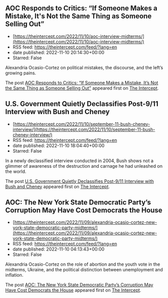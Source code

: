 ## AOC Responds to Critics: “If Someone Makes a Mistake, It's Not the Same Thing as Someone Selling Out”
 - [https://theintercept.com/2022/11/10/aoc-interview-midterms/](https://theintercept.com/2022/11/10/aoc-interview-midterms/)
 - RSS feed: https://theintercept.com/feed/?lang=en
 - date published: 2022-11-10 20:14:30+00:00
 - Starred: False

<p>Alexandria Ocasio-Cortez on political mistakes, the discourse, and the left’s growing pains.</p>
<p>The post <a href="https://theintercept.com/2022/11/10/aoc-interview-midterms/" rel="nofollow">AOC Responds to Critics: “If Someone Makes a Mistake, It&#8217;s Not the Same Thing as Someone Selling Out”</a> appeared first on <a href="https://theintercept.com" rel="nofollow">The Intercept</a>.</p>

## U.S. Government Quietly Declassifies Post-9/11 Interview with Bush and Cheney
 - [https://theintercept.com/2022/11/10/september-11-bush-cheney-interview/](https://theintercept.com/2022/11/10/september-11-bush-cheney-interview/)
 - RSS feed: https://theintercept.com/feed/?lang=en
 - date published: 2022-11-10 18:04:40+00:00
 - Starred: False

<p>In a newly declassified interview conducted in 2004, Bush shows not a glimmer of awareness of the destruction and carnage he had unleashed on the world.</p>
<p>The post <a href="https://theintercept.com/2022/11/10/september-11-bush-cheney-interview/" rel="nofollow">U.S. Government Quietly Declassifies Post-9/11 Interview with Bush and Cheney</a> appeared first on <a href="https://theintercept.com" rel="nofollow">The Intercept</a>.</p>

## AOC: The New York State Democratic Party’s Corruption May Have Cost Democrats the House
 - [https://theintercept.com/2022/11/09/alexandria-ocasio-cortez-new-york-state-democratic-party-midterms/](https://theintercept.com/2022/11/09/alexandria-ocasio-cortez-new-york-state-democratic-party-midterms/)
 - RSS feed: https://theintercept.com/feed/?lang=en
 - date published: 2022-11-10 04:13:43+00:00
 - Starred: False

<p>Alexandria Ocasio-Cortez on the role of abortion and the youth vote in the midterms, Ukraine, and the political distinction between unemployment and inflation.</p>
<p>The post <a href="https://theintercept.com/2022/11/09/alexandria-ocasio-cortez-new-york-state-democratic-party-midterms/" rel="nofollow">AOC: The New York State Democratic Party’s Corruption May Have Cost Democrats the House</a> appeared first on <a href="https://theintercept.com" rel="nofollow">The Intercept</a>.</p>
